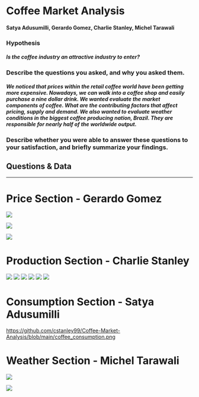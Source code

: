 # Coffee Market Analysis #
#### Satya Adusumilli, Gerardo Gomez, Charlie Stanley, Michel Tarawali ####

### Hypothesis ###
##### Is the coffee industry an attractive industry to enter? #####

### Describe the questions you asked, and why you asked them. ###
#####  We noticed that prices within the retail coffee world have been getting more expensive. Nowadays, we can walk into a coffee shop and easily purchase a nine dollar drink. We wanted evaluate the market components of coffee. What are the contributing factors that affect pricing, supply and demand. We also wanted to evaluate weather conditions in the biggest coffee producing nation, Brazil. They are responsible for nearly half of the worldwide output. #####

### Describe whether you were able to answer these questions to your satisfaction, and briefly summarize your findings. ###
#####  #####

## Questions & Data ##
---
# Price Section - Gerardo Gomez #

![](https://github.com/cstanley99/group1/blob/main/icopricing.png)

![](https://github.com/cstanley99/group1/blob/main/futuresprices.png)

![](https://github.com/cstanley99/group1/blob/main/combined_prices.png)


# Production Section - Charlie Stanley 
![](https://github.com/cstanley99/group1/blob/main/total_prod_bar.png)
![](https://github.com/cstanley99/group1/blob/main/prod_by_country_vertical_bar.png)
![](https://github.com/cstanley99/group1/blob/main/prod_by_country_horizontal_bar.png)
![](https://github.com/cstanley99/group1/blob/main/by_country_prodplot.png)
![](https://github.com/cstanley99/group1/blob/main/top10barplot.png)
![](https://github.com/cstanley99/group1/blob/main/top10lineplot.png)







# Consumption Section - Satya Adusumilli #
https://github.com/cstanley99/Coffee-Market-Analysis/blob/main/coffee_consumption.png

# Weather Section - Michel Tarawali #

![](https://github.com/cstanley99/group1/blob/main/images/Ave%20Temp%20in%20Brazil.png)

![](https://github.com/cstanley99/group1/blob/main/images/Ave%20Wind%20in%20Brazil.png)
